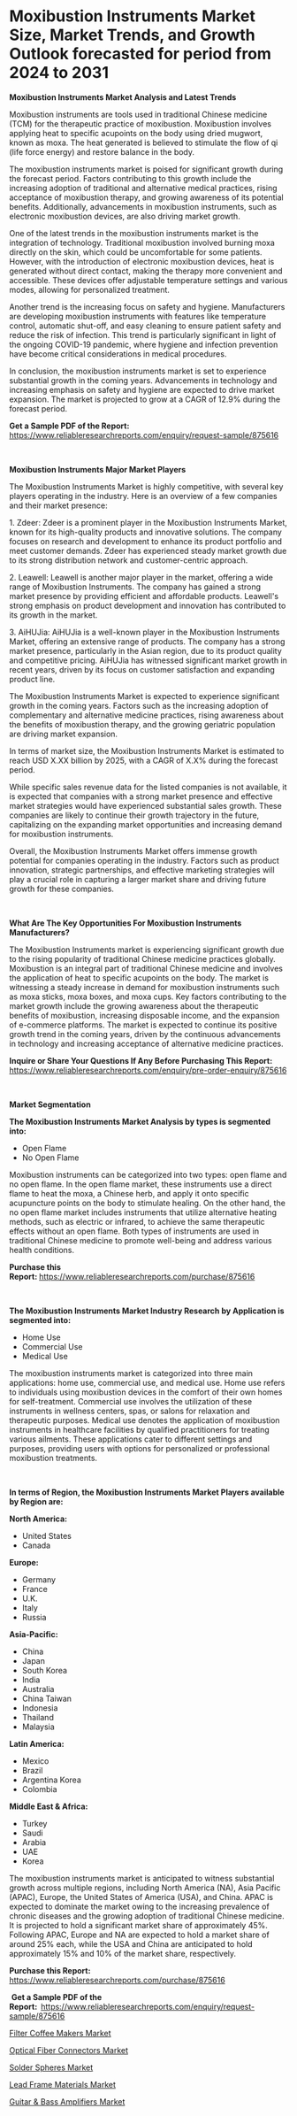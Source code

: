 <p><h1>Moxibustion Instruments Market Size, Market Trends, and Growth Outlook forecasted for period from 2024 to 2031</h1></p><p><strong>Moxibustion Instruments Market Analysis and Latest Trends</strong></p>
<p><p>Moxibustion instruments are tools used in traditional Chinese medicine (TCM) for the therapeutic practice of moxibustion. Moxibustion involves applying heat to specific acupoints on the body using dried mugwort, known as moxa. The heat generated is believed to stimulate the flow of qi (life force energy) and restore balance in the body.</p><p>The moxibustion instruments market is poised for significant growth during the forecast period. Factors contributing to this growth include the increasing adoption of traditional and alternative medical practices, rising acceptance of moxibustion therapy, and growing awareness of its potential benefits. Additionally, advancements in moxibustion instruments, such as electronic moxibustion devices, are also driving market growth.</p><p>One of the latest trends in the moxibustion instruments market is the integration of technology. Traditional moxibustion involved burning moxa directly on the skin, which could be uncomfortable for some patients. However, with the introduction of electronic moxibustion devices, heat is generated without direct contact, making the therapy more convenient and accessible. These devices offer adjustable temperature settings and various modes, allowing for personalized treatment.</p><p>Another trend is the increasing focus on safety and hygiene. Manufacturers are developing moxibustion instruments with features like temperature control, automatic shut-off, and easy cleaning to ensure patient safety and reduce the risk of infection. This trend is particularly significant in light of the ongoing COVID-19 pandemic, where hygiene and infection prevention have become critical considerations in medical procedures.</p><p>In conclusion, the moxibustion instruments market is set to experience substantial growth in the coming years. Advancements in technology and increasing emphasis on safety and hygiene are expected to drive market expansion. The market is projected to grow at a CAGR of 12.9% during the forecast period.</p></p>
<p><strong>Get a Sample PDF of the Report:&nbsp;</strong> <a href="https://www.reliableresearchreports.com/enquiry/request-sample/875616">https://www.reliableresearchreports.com/enquiry/request-sample/875616</a></p>
<p>&nbsp;</p>
<p><strong>Moxibustion Instruments Major Market Players</strong></p>
<p><p>The Moxibustion Instruments Market is highly competitive, with several key players operating in the industry. Here is an overview of a few companies and their market presence:</p><p>1. Zdeer: Zdeer is a prominent player in the Moxibustion Instruments Market, known for its high-quality products and innovative solutions. The company focuses on research and development to enhance its product portfolio and meet customer demands. Zdeer has experienced steady market growth due to its strong distribution network and customer-centric approach.</p><p>2. Leawell: Leawell is another major player in the market, offering a wide range of Moxibustion Instruments. The company has gained a strong market presence by providing efficient and affordable products. Leawell's strong emphasis on product development and innovation has contributed to its growth in the market.</p><p>3. AiHUJia: AiHUJia is a well-known player in the Moxibustion Instruments Market, offering an extensive range of products. The company has a strong market presence, particularly in the Asian region, due to its product quality and competitive pricing. AiHUJia has witnessed significant market growth in recent years, driven by its focus on customer satisfaction and expanding product line.</p><p>The Moxibustion Instruments Market is expected to experience significant growth in the coming years. Factors such as the increasing adoption of complementary and alternative medicine practices, rising awareness about the benefits of moxibustion therapy, and the growing geriatric population are driving market expansion.</p><p>In terms of market size, the Moxibustion Instruments Market is estimated to reach USD X.XX billion by 2025, with a CAGR of X.X% during the forecast period.</p><p>While specific sales revenue data for the listed companies is not available, it is expected that companies with a strong market presence and effective market strategies would have experienced substantial sales growth. These companies are likely to continue their growth trajectory in the future, capitalizing on the expanding market opportunities and increasing demand for moxibustion instruments.</p><p>Overall, the Moxibustion Instruments Market offers immense growth potential for companies operating in the industry. Factors such as product innovation, strategic partnerships, and effective marketing strategies will play a crucial role in capturing a larger market share and driving future growth for these companies.</p></p>
<p>&nbsp;</p>
<p><strong>What Are The Key Opportunities For Moxibustion Instruments Manufacturers?</strong></p>
<p><p>The Moxibustion Instruments market is experiencing significant growth due to the rising popularity of traditional Chinese medicine practices globally. Moxibustion is an integral part of traditional Chinese medicine and involves the application of heat to specific acupoints on the body. The market is witnessing a steady increase in demand for moxibustion instruments such as moxa sticks, moxa boxes, and moxa cups. Key factors contributing to the market growth include the growing awareness about the therapeutic benefits of moxibustion, increasing disposable income, and the expansion of e-commerce platforms. The market is expected to continue its positive growth trend in the coming years, driven by the continuous advancements in technology and increasing acceptance of alternative medicine practices.</p></p>
<p><strong>Inquire or Share Your Questions If Any Before Purchasing This Report:</strong> <a href="https://www.reliableresearchreports.com/enquiry/pre-order-enquiry/875616">https://www.reliableresearchreports.com/enquiry/pre-order-enquiry/875616</a></p>
<p>&nbsp;</p>
<p><strong>Market Segmentation</strong></p>
<p><strong>The Moxibustion Instruments Market Analysis by types is segmented into:</strong></p>
<p><ul><li>Open Flame</li><li>No Open Flame</li></ul></p>
<p><p>Moxibustion instruments can be categorized into two types: open flame and no open flame. In the open flame market, these instruments use a direct flame to heat the moxa, a Chinese herb, and apply it onto specific acupuncture points on the body to stimulate healing. On the other hand, the no open flame market includes instruments that utilize alternative heating methods, such as electric or infrared, to achieve the same therapeutic effects without an open flame. Both types of instruments are used in traditional Chinese medicine to promote well-being and address various health conditions.</p></p>
<p><strong>Purchase this Report:&nbsp;</strong><a href="https://www.reliableresearchreports.com/purchase/875616">https://www.reliableresearchreports.com/purchase/875616</a></p>
<p>&nbsp;</p>
<p><strong>The Moxibustion Instruments Market Industry Research by Application is segmented into:</strong></p>
<p><ul><li>Home Use</li><li>Commercial Use</li><li>Medical Use</li></ul></p>
<p><p>The moxibustion instruments market is categorized into three main applications: home use, commercial use, and medical use. Home use refers to individuals using moxibustion devices in the comfort of their own homes for self-treatment. Commercial use involves the utilization of these instruments in wellness centers, spas, or salons for relaxation and therapeutic purposes. Medical use denotes the application of moxibustion instruments in healthcare facilities by qualified practitioners for treating various ailments. These applications cater to different settings and purposes, providing users with options for personalized or professional moxibustion treatments.</p></p>
<p>&nbsp;</p>
<p><strong>In terms of Region, the Moxibustion Instruments Market Players available by Region are:</strong></p>
<p>
    <p> <strong> North America: </strong>
        <ul>
            <li>United States</li>
            <li>Canada</li>
        </ul>
        </p> 
    <p> <strong> Europe: </strong>
        <ul>
            <li>Germany</li>
            <li>France</li>
            <li>U.K.</li>
            <li>Italy</li>
            <li>Russia</li>
        </ul>
        </p> 
    <p> <strong> Asia-Pacific: </strong>
        <ul>
            <li>China</li>
            <li>Japan</li>
            <li>South Korea</li>
            <li>India</li>
            <li>Australia</li>
            <li>China Taiwan</li>
            <li>Indonesia</li>
            <li>Thailand</li>
            <li>Malaysia</li>
        </ul>
        </p> 
    <p> <strong> Latin America: </strong>
        <ul>
            <li>Mexico</li>
            <li>Brazil</li>
            <li>Argentina Korea</li>
            <li>Colombia</li>
        </ul>
        </p> 
    <p> <strong> Middle East & Africa: </strong>
        <ul>
            <li>Turkey</li>
            <li>Saudi</li>
            <li>Arabia</li>
            <li>UAE</li>
            <li>Korea</li>
        </ul>
    </p>
    </p>
<p><p>The moxibustion instruments market is anticipated to witness substantial growth across multiple regions, including North America (NA), Asia Pacific (APAC), Europe, the United States of America (USA), and China. APAC is expected to dominate the market owing to the increasing prevalence of chronic diseases and the growing adoption of traditional Chinese medicine. It is projected to hold a significant market share of approximately 45%. Following APAC, Europe and NA are expected to hold a market share of around 25% each, while the USA and China are anticipated to hold approximately 15% and 10% of the market share, respectively.</p></p>
<p><strong>Purchase this Report: </strong><a href="https://www.reliableresearchreports.com/purchase/875616">https://www.reliableresearchreports.com/purchase/875616</a></p>
<p>&nbsp;<strong>Get a Sample PDF of the Report:&nbsp;&nbsp;</strong><a href="https://www.reliableresearchreports.com/enquiry/request-sample/875616">https://www.reliableresearchreports.com/enquiry/request-sample/875616</a></p>
<p><strong></strong></p>
<p><p><a href="https://medium.com/p/a22123e1ad11/edit">Filter Coffee Makers Market</a></p><p><a href="https://medium.com/@kathrynlynch04/optical-fiber-connectors-market-the-key-to-successful-business-strategy-forecast-till-2031-54cbad6a2bca">Optical Fiber Connectors Market</a></p><p><a href="https://medium.com/@kathrynlynch04/solder-spheres-market-furnishes-information-on-market-share-market-trends-and-market-growth-e556287e6d3c">Solder Spheres Market</a></p><p><a href="https://medium.com/@kathrynlynch04/lead-frame-materials-market-size-and-market-trends-complete-industry-overview-2024-to-2031-da6dd29cd513">Lead Frame Materials Market</a></p><p><a href="https://medium.com/p/9691249a43cf/edit">Guitar & Bass Amplifiers Market</a></p></p>